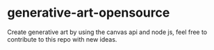 # generative-art-opensource

Create generative art by using the canvas api and node js, feel free to contribute to this repo with new ideas.
